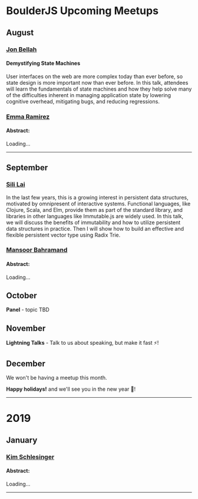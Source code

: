# BoulderJS Upcoming Meetups

## August

### [Jon Bellah](https://twitter.com/jonbellah)

#### Demystifying State Machines

User interfaces on the web are more complex today than ever before, so state design is more important now than ever before. In this talk, attendees will learn the fundamentals of state machines and how they help solve many of the difficulties inherent in managing application state by lowering cognitive overhead, mitigating bugs, and reducing regressions.

### [Emma Ramirez](https://twitter.com/EmmaGRamirez)

#### Abstract:

Loading...

---

## September

### [Sili Lai](https://twitter.com/boulder_js)

In the last few years, this is a growing interest in persistent data structures, motivated by omnipresent of interactive systems. Functional languages, like Clojure, Scala, and Elm, provide them as part of the standard library, and libraries in other languages like Immutable.js are widely used. In this talk, we will discuss the benefits of immutability and how to utilize persistent data structures in practice. Then I will show how to build an effective and flexible persistent vector type using Radix Trie.

### [Mansoor Bahramand](https://twitter.com/developerxio)

#### Abstract:

Loading...

## October

**Panel** - topic TBD

## November

**Lightning Talks** - Talk to us about speaking, but make it fast ⚡️!

## December

We won't be having a meetup this month.

**Happy holidays!** and we'll see you in the new year 🎉!

---

# 2019

## January

### [Kim Schlesinger](https://twitter.com/kimschles)

#### Abstract:

Loading...

---
